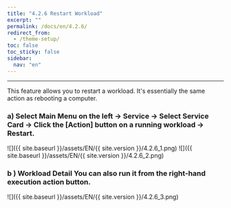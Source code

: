 ```yaml
---
title: "4.2.6 Restart Workload"
excerpt: ""
permalink: /docs/en/4.2.6/
redirect_from:
  - /theme-setup/
toc: false
toc_sticky: false
sidebar:
  nav: "en"
---
```



---

This feature allows you to restart a workload. It's essentially the same action as rebooting a computer.

### a\) Select Main Menu on the left → Service → Select Service Card → Click the [Action] button on a running workload → Restart.
![]({{ site.baseurl }}/assets/EN/{{ site.version }}/4.2.6_1.png)
![]({{ site.baseurl }}/assets/EN/{{ site.version }}/4.2.6_2.png)

### b \) Workload Detail You can also run it from the right-hand execution action button.
![]({{ site.baseurl }}/assets/EN/{{ site.version }}/4.2.6_3.png)
